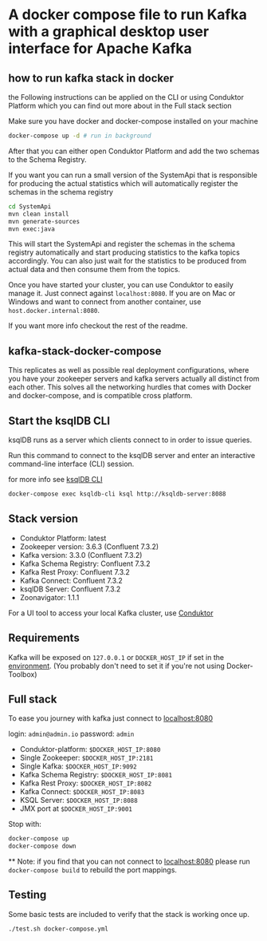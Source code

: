 
# A docker compose file to run Kafka with a graphical desktop user interface for Apache Kafka

## how to run kafka stack in docker

the Following instructions can be applied on the CLI or using Conduktor Platform which you can find out more about in the Full stack section

Make sure you have docker and docker-compose installed on your machine

```bash
docker-compose up -d # run in background
```

After that you can either open Conduktor Platform and add the two schemas to the Schema Registry.

If you want you can run a small version of the SystemApi that is responsible for producing the actual statistics which will automatically register the schemas in the schema registry

```bash
cd SystemApi
mvn clean install
mvn generate-sources
mvn exec:java
```

This will start the SystemApi and register the schemas in the schema registry automatically and start producing statistics to the kafka topics accordingly. You can also just wait for the statistics to be produced from actual data and then consume them from the topics.

Once you have started your cluster, you can use Conduktor to easily manage it.
Just connect against `localhost:8080`. If you are on Mac or Windows and want to connect from another container, use `host.docker.internal:8080`.

If you want more info checkout the rest of the readme.

## kafka-stack-docker-compose

This replicates as well as possible real deployment configurations, where you have your zookeeper servers and kafka servers actually all distinct from each other. This solves all the networking hurdles that comes with Docker and docker-compose, and is compatible cross platform.

## Start the ksqlDB CLI

ksqlDB runs as a server which clients connect to in order to issue queries.

Run this command to connect to the ksqlDB server and enter an interactive command-line interface (CLI) session.

for more info see [ksqlDB CLI](https://docs.ksqldb.io/en/latest/developer-guide/ksqldb-reference/cli/)

```bash
docker-compose exec ksqldb-cli ksql http://ksqldb-server:8088
```

## Stack version

- Conduktor Platform: latest
- Zookeeper version: 3.6.3 (Confluent 7.3.2)
- Kafka version: 3.3.0 (Confluent 7.3.2)
- Kafka Schema Registry: Confluent 7.3.2
- Kafka Rest Proxy: Confluent 7.3.2
- Kafka Connect: Confluent 7.3.2
- ksqlDB Server: Confluent 7.3.2
- Zoonavigator: 1.1.1

For a UI tool to access your local Kafka cluster, use [Conduktor](https://www.conduktor.io/get-started)

## Requirements

Kafka will be exposed on `127.0.0.1` or `DOCKER_HOST_IP` if set in the [environment](.env).
(You probably don't need to set it if you're not using Docker-Toolbox)

## Full stack

To ease you journey with kafka just connect to [localhost:8080](http://localhost:8080/)

login: `admin@admin.io`
password: `admin`

- Conduktor-platform: `$DOCKER_HOST_IP:8080`
- Single Zookeeper: `$DOCKER_HOST_IP:2181`
- Single Kafka: `$DOCKER_HOST_IP:9092`
- Kafka Schema Registry: `$DOCKER_HOST_IP:8081`
- Kafka Rest Proxy: `$DOCKER_HOST_IP:8082`
- Kafka Connect: `$DOCKER_HOST_IP:8083`
- KSQL Server: `$DOCKER_HOST_IP:8088`
- JMX port at `$DOCKER_HOST_IP:9001`

 Stop with:

 ```bash
 docker-compose up
 docker-compose down
 ```

** Note: if you find that you can not connect to [localhost:8080](http://localhost:8080/) please run `docker-compose build` to rebuild the port mappings.

## Testing

Some basic tests are included to verify that the stack is working once up.

```bash
./test.sh docker-compose.yml
```
